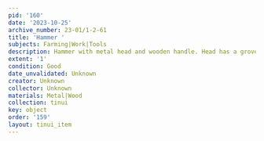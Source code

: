 ```yaml
---
pid: '160'
date: '2023-10-25'
archive_number: 23-01/1-2-61
title: 'Hammer '
subjects: Farming|Work|Tools
description: Hammer with metal head and wooden handle. Head has a grove in the front.
extent: '1'
condition: Good
date_unvalidated: Unknown
creator: Unknown
collector: Unknown
materials: Metal|Wood
collection: tinui
key: object
order: '159'
layout: tinui_item
---
```

